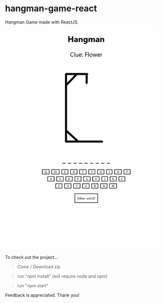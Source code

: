 # hangman-game-react

Hangman Game made with ReactJS.

![](hangman.gif)

To check out the project...

> Clone / Download zip

> run "npm install" (will require node and npm)

> run "npm start"

Feedback is appreciated. Thank you!
